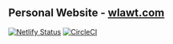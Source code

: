 ## Personal Website - [wlawt.com](https://wlawt.com/)
[![Netlify Status](https://api.netlify.com/api/v1/badges/2704bec9-d209-4d4c-afa4-b7b25ca6151a/deploy-status)](https://app.netlify.com/sites/wlaw/deploys)
[![CircleCI](https://circleci.com/gh/wlawt/website.svg?style=shield)](https://circleci.com/gh/wlawt/website)
